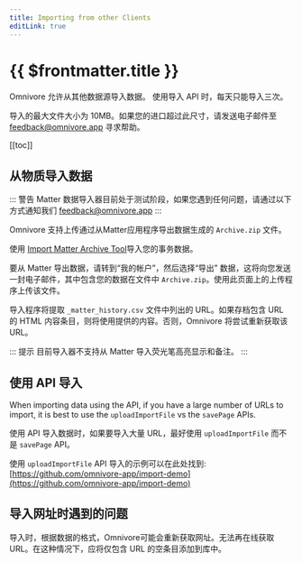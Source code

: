 ```yaml
---
title: Importing from other Clients
editLink: true
---
```


# {{ $frontmatter.title }}

Omnivore 允许从其他数据源导入数据。 使用导入 API 时，每天只能导入三次。

导入的最大文件大小为 10MB。如果您的进口超过此尺寸，请发送电子邮件至 [feedback@omnivore.app](mailto:feedback@omnivore.app) 寻求帮助。

[[toc]]

## 从物质导入数据

::: 警告 Matter 数据导入器目前处于测试阶段，如果您遇到任何问题，请通过以下方式通知我们 [feedback@omnivore.app](mailto:feedback@omnivore.app)
:::

Omnivore 支持上传通过从Matter应用程序导出数据生成的 `Archive.zip` 文件。

使用 [Import Matter Archive Tool](https://omnivore.app/tools/import/matter-archive)导入您的事务数据。

要从 Matter 导出数据，请转到“我的帐户”，然后选择“导出”
数据，这将向您发送一封电子邮件，其中包含您的数据在文件中
`Archive.zip`。使用此页面上的上传程序上传该文件。

导入程序将提取 `_matter_history.csv` 文件中列出的 URL。如果存档包含 URL 的 HTML 内容条目，则将使用提供的内容。否则，Omnivore 将尝试重新获取该URL。

::: 提示 目前导入器不支持从 Matter 导入荧光笔高亮显示和备注。
:::

## 使用 API 导入

When importing data using the API, if you have a large number of URLs to import, it is best to use the `uploadImportFile` vs the `savePage` APIs.

使用 API 导入数据时，如果要导入大量 URL，最好使用 `uploadImportFile` 而不是 `savePage` API。

使用 `uploadImportFile` API 导入的示例可以在此处找到: [https://github.com/omnivore-app/import-demo](https://github.com/omnivore-app/import-demo)

## 导入网址时遇到的问题

导入时，根据数据的格式，Omnivore可能会重新获取网址。无法再在线获取 URL。在这种情况下，应将仅包含 URL 的空条目添加到库中。
